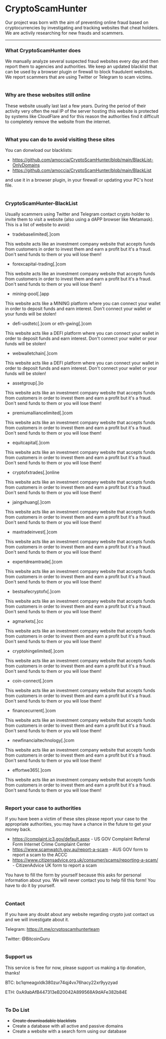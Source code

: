 # CryptoScamHunter

Our project was born with the aim of preventing online fraud based on cryptocurrencies by investigating and tracking websites that cheat holders.
We are activily researching for new frauds and scammers.

---

### What CryptoScamHunter does

We manually analyze several suspected fraud websites every day and then report them to agencies and authorities.
We keep an updated blacklist that can be used by a browser plugin or firewall to block fraudulent websites.
We report scammers that are using Twitter or Telegram to scam victims.
#

### Why are these websites still online

These website usually last last a few years. During the period of their activity very often the real IP of the server hosting this website is protected by systems like CloudFlare and for this reason the authorities find it difficult to completely remove the website from the internet.
#

### What you can do to avoid visiting these sites

You can donwload our blacklists:
- https://github.com/amoccia/CryptoScamHunter/blob/main/BlackList-OnlyDomains
- https://github.com/amoccia/CryptoScamHunter/blob/main/BlackList

and use it in a browser plugin, in your firewall or updating your PC's host file.


#

### CryptoScamHunter-BlackList

Usually scammers using Twitter and Telegram contact crypto holder to invite them to visit a website (also using a dAPP browser like Metamask).
This is a list of website to avoid:

* tradebaselimited[.]com

This website acts like an investment company website that accepts funds from customers in order to invest them and earn a profit but it's a fraud. Don't send funds to them or you will lose them!


* forexcapital-trading[.]com

This website acts like an investment company website that accepts funds from customers in order to invest them and earn a profit but it's a fraud. Don't send funds to them or you will lose them!


* mining-pool[.]app

This website acts like a MINING platform where you can connect your wallet in order to deposit funds and earn interest. Don't connect your wallet or your funds will be stolen! 


* defi-usdtetc[.]com or eth-gwing[.]com

This website acts like a DEFI platform where you can connect your wallet in order to deposit funds and earn interest. Don't connect your wallet or your funds will be stolen! 


* webwalletchain[.]com

This website acts like a DEFI platform where you can connect your wallet in order to deposit funds and earn interest. Don't connect your wallet or your funds will be stolen! 


* assetgroup[.]io

This website acts like an investment company website that accepts funds from customers in order to invest them and earn a profit but it's a fraud. Don't send funds to them or you will lose them!


* premiumalliancelimited[.]com

This website acts like an investment company website that accepts funds from customers in order to invest them and earn a profit but it's a fraud. Don't send funds to them or you will lose them!


* equitcapital[.]com

This website acts like an investment company website that accepts funds from customers in order to invest them and earn a profit but it's a fraud. Don't send funds to them or you will lose them!


* cryptofxtrades[.]online

This website acts like an investment company website that accepts funds from customers in order to invest them and earn a profit but it's a fraud. Don't send funds to them or you will lose them!


* jaingxhuang[.]com

This website acts like an investment company website that accepts funds from customers in order to invest them and earn a profit but it's a fraud. Don't send funds to them or you will lose them!

* maxtradeinvest[.]com

This website acts like an investment company website that accepts funds from customers in order to invest them and earn a profit but it's a fraud. Don't send funds to them or you will lose them!


* expertdreamtrade[.]com

This website acts like an investment company website that accepts funds from customers in order to invest them and earn a profit but it's a fraud. Don't send funds to them or you will lose them!

* bestsafecryptofx[.]com

This website acts like an investment company website that accepts funds from customers in order to invest them and earn a profit but it's a fraud. Don't send funds to them or you will lose them!


* agmarkets[.]cc

This website acts like an investment company website that accepts funds from customers in order to invest them and earn a profit but it's a fraud. Don't send funds to them or you will lose them!


* cryptohingelimited[.]com

This website acts like an investment company website that accepts funds from customers in order to invest them and earn a profit but it's a fraud. Don't send funds to them or you will lose them!


* coin-connect[.]com

This website acts like an investment company website that accepts funds from customers in order to invest them and earn a profit but it's a fraud. Don't send funds to them or you will lose them!


* financecurrent[.]com

This website acts like an investment company website that accepts funds from customers in order to invest them and earn a profit but it's a fraud. Don't send funds to them or you will lose them!


* newfinancialtechnology[.]com

This website acts like an investment company website that accepts funds from customers in order to invest them and earn a profit but it's a fraud. Don't send funds to them or you will lose them!

* effortwe365[.]com

This website acts like an investment company website that accepts funds from customers in order to invest them and earn a profit but it's a fraud. Don't send funds to them or you will lose them!

#

### Report your case to authorities

If you have been a victim of these sites please report your case to the appropriate authorities, you may have a chance in the future to get your money back.

* https://complaint.ic3.gov/default.aspx - US GOV Complaint Referral Form Internet Crime Complaint Center
* https://www.scamwatch.gov.au/report-a-scam - AUS GOV form to report a scam to the ACCC
* https://www.citizensadvice.org.uk/consumer/scams/reporting-a-scam/ - CitizenAdvice UK form to report a scam

You have to fill the form by yourself because this asks for personal information about you.
We will never contact you to help fill this form! You have to do it by yourself.

#

### Contact

If you have any doubt about any website regarding crypto just contact us and we will investigate about it.

Telegram: https://t.me/cryptoscamhunterteam

Twitter: @BitcoinGuru

#

### Support us

This service is free for now, please support us making a tip donation, thanks!

BTC: bc1qmeagxldk380zur74qj4vx76hacy22xr9yyzyad

ETH: 0xA9abAfB447313eB20042A899568A9dAFe382b84E

#


### To Do List

* ~~Create downloadable blacklists~~
* Create a database with all active and passive domains
* Create a website with a search form using our database

#

